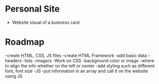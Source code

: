 # Personal Site

- Website visual of a buisness card

# Roadmap

-create HTML, CSS, JS files
-create HTML Framework
    -add basic data
    -headers
    -lists
    -image/s
-Work on CSS
    -background color or image
    -where to align the info whether on the left or center
    -add styling such as different font, font size
-JS
    -put information in an array and call it on the website using JS

